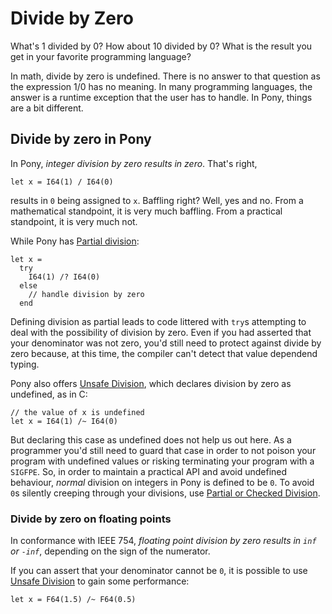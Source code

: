 # Divide by Zero

What's 1 divided by 0? How about 10 divided by 0? What is the result you get in your favorite programming language?

In math, divide by zero is undefined. There is no answer to that question as the expression 1/0 has no meaning. In many programming languages, the answer is a runtime exception that the user has to handle. In Pony, things are a bit different.

## Divide by zero in Pony

In Pony, *integer division by zero results in zero*. That's right,

```pony
let x = I64(1) / I64(0)
```

results in `0` being assigned to `x`. Baffling right? Well, yes and no. From a mathematical standpoint, it is very much baffling. From a practical standpoint, it is very much not.

While Pony has [Partial division](/expressions/arithmetic.md#partial-and-checked-arithmetic):

```pony
let x =
  try
    I64(1) /? I64(0)
  else
    // handle division by zero
  end
```

Defining division as partial leads to code littered with `try`s attempting to deal with the possibility of division by zero. Even if you had asserted that your denominator was not zero, you'd still need to protect against divide by zero because, at this time, the compiler can't detect that value dependend typing.

Pony also offers [Unsafe Division](/expressions/arithmetic.md#unsafe-arithmetic), which declares division by zero as undefined, as in C:

```pony
// the value of x is undefined
let x = I64(1) /~ I64(0)
```

But declaring this case as undefined does not help us out here. As a programmer you'd still need to guard that case in order to not poison your program with undefined values or risking terminating your program with a `SIGFPE`. So, in order to maintain a practical API and avoid undefined behaviour, _normal_ division on integers in Pony is defined to be `0`. To avoid `0`s silently creeping through your divisions, use [Partial or Checked Division](/expressions/arithmetic.md#partial-and-checked-arithmetic).

### Divide by zero on floating points

In conformance with IEEE 754, *floating point division by zero results in `inf` or `-inf`*, depending on the sign of the numerator. 

If you can assert that your denominator cannot be `0`, it is possible to use [Unsafe Division](/expressions/arithmetic.md#floating-point) to gain some performance:

```pony
let x = F64(1.5) /~ F64(0.5)
```
